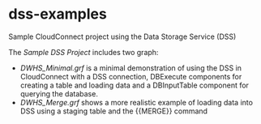 dss-examples
=============

Sample CloudConnect project using the Data Storage Service (DSS)

The _Sample DSS Project_ includes two graph:
- *DWHS_Minimal.grf* is a minimal demonstration of using the DSS
in CloudConnect with a DSS connection, DBExecute components
for creating a table and loading data and a DBInputTable
component for querying the database.
- *DWHS_Merge.grf* shows a more realistic example of loading data
into DSS using a staging table and the {{MERGE}} command
